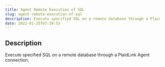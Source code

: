```yaml
---
title: Agent Remote Execution of SQL
slug: agent-remote-execution-of-sql
description: Execute specified SQL on a remote database through a PlaidLink Agent connection.
date: 2022-01-25T07:39:53
---
```



## Description


Execute specified SQL on a remote database through a PlaidLink Agent connection.
